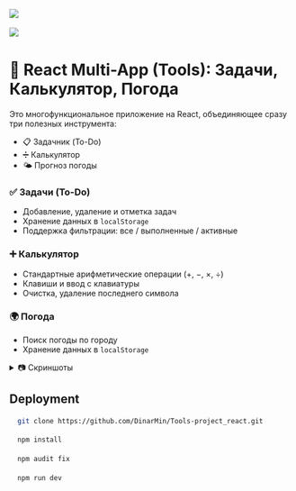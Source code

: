 


![](https://img.shields.io/badge/React-20232a.svg?logo=react&logoColor=%2361DAFB")

![](https://img.shields.io/badge/CSS-1572B6.svg?logo=css3&logoColor=white")


# 🧩 React Multi-App (Tools): Задачи, Калькулятор, Погода

Это многофункциональное приложение на React, объединяющее сразу три полезных инструмента:
- 📋 Задачник (To-Do)
- ➗ Калькулятор
- 🌤️ Прогноз погоды

### ✅ Задачи (To-Do)
- Добавление, удаление и отметка задач
- Хранение данных в `localStorage`
- Поддержка фильтрации: все / выполненные / активные

### ➕ Калькулятор
- Стандартные арифметические операции (+, −, ×, ÷)
- Клавиши и ввод с клавиатуры
- Очистка, удаление последнего символа

### 🌍 Погода
- Поиск погоды по городу
- Хранение данных в `localStorage`


<details>
   <summary>📷 Скриншоты</summary>
  
  ![Home](/public/screenshots/Screenshot_Home.png)
  ![Tools-list](/public/screenshots/Screenshot_Tools_list.png)
  ![TaskNest](/public/screenshots/Screenshot_Todo.png)
  ![WeatherMe](/public/screenshots/Screenshot_Weather.png)

</details>

## Deployment


```bash
  git clone https://github.com/DinarMin/Tools-project_react.git

  npm install

  npm audit fix

  npm run dev

```

